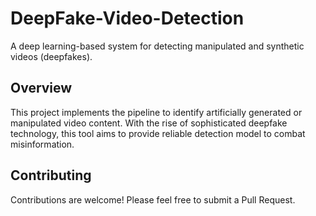 # DeepFake-Video-Detection

A deep learning-based system for detecting manipulated and synthetic videos (deepfakes).

## Overview

This project implements the pipeline to identify artificially generated or manipulated video content. With the rise of sophisticated deepfake technology, this tool aims to provide reliable detection model to combat misinformation.

## Contributing

Contributions are welcome! Please feel free to submit a Pull Request.
